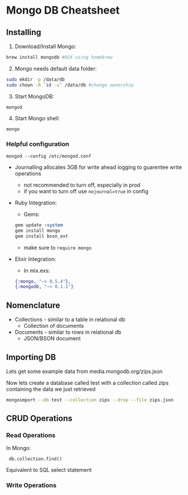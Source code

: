 # Mongo DB Cheatsheet

## Installing

1. Download/Install Mongo:
  ```bash
  brew install mongodb #OSX using homebrew
  ```
2. Mongo needs default data folder:
  ```bash
  sudo mkdir -p /data/db
  sudo chown -R `id -u` /data/db #change ownership
  ```
3. Start MongoDB:
  ```
  mongod
  ```
4. Start Mongo shell:
  ```
  mongo
  ```

### Helpful configuration
```
mongod --config /etc/mongod.conf
```
* Journalling allocates 3GB for write ahead logging to guarentee write operations
  - not recommended to turn off, especially in prod
  - if you want to turn off use `nojournal=true` in config


* Ruby Integration:
  - Gems:
  ```ruby
  gem update -system
  gem install mongo
  gem install bson_ext
  ```
  - make sure to `require mongo`


* Elixir Integration:
  - In mix.exs:
  ```elixir
  {:mongo, "~> 0.5.4"},
  {:mongodb, "~> 0.1.1"}
  ```


## Nomenclature
* Collections - similar to a table in relational db
  - Collection of documents
* Documents - similar to rows in relational db
  - JSON/BSON document

## Importing DB
Lets get some example data from media.mongodb.org/zips.json


Now lets create a database called test with a collection called zips containing the data we just retrieved
```bash
mongoimport --db test --collection zips --drop --file zips.json
```

## CRUD Operations

### Read Operations
In Mongo:
```
 db.collection.find()
```
Equivalent to SQL select statement

### Write Operations
